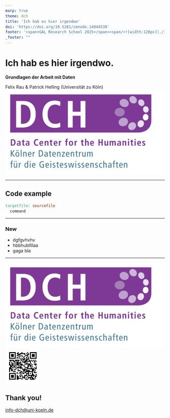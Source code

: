 ```yaml
---
marp: true
theme: dch
title: 'Ich hab es hier irgendwo'
doi: 'https://doi.org/10.5281/zenodo.14844538'
footer: '<span>GAL Research School 2025</span><span/>![width:120px](./img/dch_logo.png)'
_footer: ""
---
```


# Ich hab es hier irgendwo.

**Grundlagen der Arbeit mit Daten**

Felix Rau & Patrick Helling
(Universität zu Köln)
<br/>
![width:200px](./img/dch_logo.png)

---

## Code example

```makefile
targetfile: sourcefile
  command
```

---

### New

- dgfgvhvhv
- hbbhubllllaa
- gaga bla

---

<!-- footer: '<div>![width:30px](./img/cc.svg) ![width:30px](./img/by.svg) <a href="https://creativecommons.org/licenses/by/4.0/">CC-BY 4.0</a></div> <div/> <div/>'-->

![bg vertical right:50% w:500](./img/dch_logo.png)
![bg vertical right:50% w:300](./img/qr.png)

## Thank you!

<info-dch@uni-koeln.de>